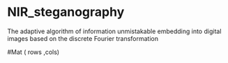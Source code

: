 # NIR_steganography
The adaptive algorithm of information unmistakable embedding into digital images based on the discrete Fourier transformation


#Mat ( rows ,cols)